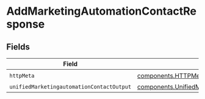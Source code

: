 # AddMarketingAutomationContactResponse


## Fields

| Field                                                                                                                    | Type                                                                                                                     | Required                                                                                                                 | Description                                                                                                              |
| ------------------------------------------------------------------------------------------------------------------------ | ------------------------------------------------------------------------------------------------------------------------ | ------------------------------------------------------------------------------------------------------------------------ | ------------------------------------------------------------------------------------------------------------------------ |
| `httpMeta`                                                                                                               | [components.HTTPMetadata](../../models/components/httpmetadata.md)                                                       | :heavy_check_mark:                                                                                                       | N/A                                                                                                                      |
| `unifiedMarketingautomationContactOutput`                                                                                | [components.UnifiedMarketingautomationContactOutput](../../models/components/unifiedmarketingautomationcontactoutput.md) | :heavy_minus_sign:                                                                                                       | N/A                                                                                                                      |